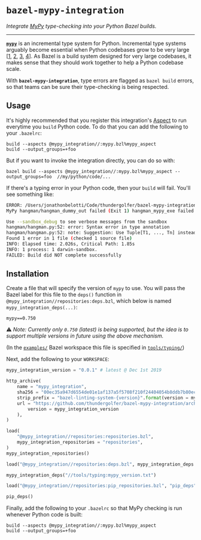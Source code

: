 # `bazel-mypy-integration`

_Integrate [MyPy](https://github.com/python/mypy) type-checking into your Python Bazel builds._

-----

[**`mypy`**](https://github.com/python/mypy) is an incremental type system for Python. Incremental type systems arguably become essential when Python codebases grow to be very large [[1](https://blogs.dropbox.com/tech/2019/09/our-journey-to-type-checking-4-million-lines-of-python/), [2](https://www.facebook.com/notes/protect-the-graph/pyre-fast-type-checking-for-python/2048520695388071/), [3](https://instagram-engineering.com/let-your-code-type-hint-itself-introducing-open-source-monkeytype-a855c7284881), [4](https://github.com/google/pytype)]. As Bazel is a build system designed for very large codebases, it makes sense that they should work together to help a Python codebase scale.

With **`bazel-mypy-integration`**, type errors are flagged as `bazel build` errors, so that teams can be sure their type-checking is being respected. 


## Usage

It's highly recommended that you register this integration's [Aspect](https://docs.bazel.build/versions/master/skylark/aspects.html) to run
everytime you `build` Python code. To do that you can add the following to your `.bazelrc`:

```
build --aspects @mypy_integration//:mypy.bzl%mypy_aspect
build --output_groups=+foo
```

But if you want to invoke the integration directly, you can do so with:

```
bazel build --aspects @mypy_integration//:mypy.bzl%mypy_aspect --output_groups=foo  //my/python/code/...
```

If there's a typing error in your Python code, then your `build` will fail. You'll see something like:

```bash
ERROR: /Users/jonathonbelotti/Code/thundergolfer/bazel-mypy-integration/examples/hangman/BUILD:1:1: 
MyPy hangman/hangman_dummy_out failed (Exit 1) hangman_mypy_exe failed: error executing command bazel-out/darwin-fastbuild/bin/hangman/hangman_mypy_exe

Use --sandbox_debug to see verbose messages from the sandbox
hangman/hangman.py:52: error: Syntax error in type annotation
hangman/hangman.py:52: note: Suggestion: Use Tuple[T1, ..., Tn] instead of (T1, ..., Tn)
Found 1 error in 1 file (checked 1 source file)
INFO: Elapsed time: 2.026s, Critical Path: 1.85s
INFO: 1 process: 1 darwin-sandbox.
FAILED: Build did NOT complete successfully
```

## Installation

Create a file that will specify the version of `mypy` to use. You will pass the Bazel label for
this file to the `deps()` function in `@mypy_integration//repositories:deps.bzl`, which below is named
`mypy_integration_deps(...)`:

```
mypy==0.750
```

⚠️ _Note: Currently only `0.750` (latest) is being supported, but the idea is to support multiple versions in future using the above mechanism._ 

(In the [`examples/`](examples/) Bazel workspace this file is specified in [`tools/typing/`](examples/tools/typing))

Next, add the following to your `WORKSPACE`:

```python
mypy_integration_version = "0.0.1" # latest @ Dec 1st 2019

http_archive(
    name = "mypy_integration",
    sha256 = "00ec35a947d6554de01e1af137a5f5708f210f24404054b8ddb7b80ec9f04e17", # for 0.0.1
    strip_prefix = "bazel-linting-system-{version}".format(version = mypy_integration_version),
    url = "https://github.com/thundergolfer/bazel-mypy-integration/archive/{version}.zip".format(
        version = mypy_integration_version
    ),
)

load(
    "@mypy_integration//repositories:repositories.bzl",
    mypy_integration_repositories = "repositories",
)
mypy_integration_repositories()

load("@mypy_integration//repositories:deps.bzl", mypy_integration_deps = "deps")

mypy_integration_deps("//tools/typing:mypy_version.txt")

load("@mypy_integration//repositories:pip_repositories.bzl", "pip_deps")

pip_deps()
```

Finally, add the following to your `.bazelrc` so that MyPy checking is run whenever
Python code is built:

```
build --aspects @mypy_integration//:mypy.bzl%mypy_aspect
build --output_groups=+foo
```
